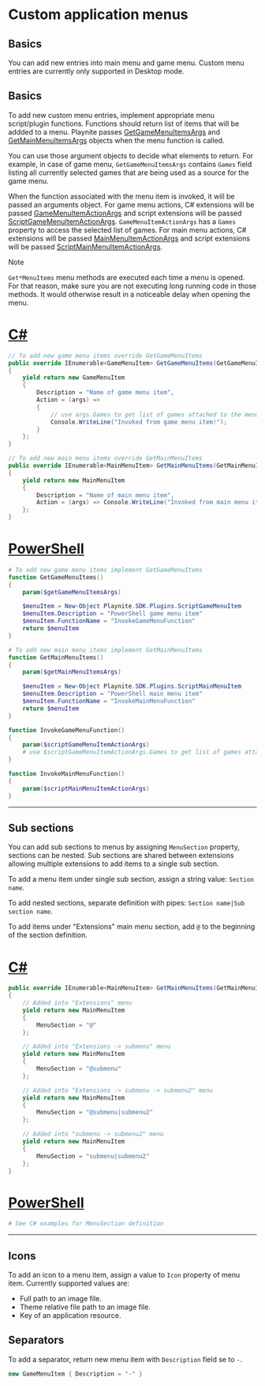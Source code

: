 Custom application menus
=====================

Basics
---------------------

You can add new entries into main menu and game menu. Custom menu entries are currently only supported in Desktop mode.

Basics
---------------------

To add new custom menu entries, implement appropriate menu script/plugin functions. Functions should return list of items that will be addded to a menu. Playnite passes [GetGameMenuItemsArgs](xref:Playnite.SDK.Plugins.GetGameMenuItemsArgs) and [GetMainMenuItemsArgs](xref:Playnite.SDK.Plugins.GetMainMenuItemsArgs) objects when the menu function is called.

You can use those argument objects to decide what elements to return. For example, in case of game menu, `GetGameMenuItemsArgs` contains `Games` field listing all currently selected games that are being used as a source for the game menu.

When the function associated with the menu item is invoked, it will be passed an arguments object. For game menu actions, C# extensions will be passed [GameMenuItemActionArgs](xref:Playnite.SDK.Plugins.GameMenuItemActionArgs) and script extensions will be passed [ScriptGameMenuItemActionArgs](xref:Playnite.SDK.Plugins.ScriptGameMenuItemActionArgs). `GameMenuItemActionArgs` has a `Games` property to access the selected list of games. For main menu actions, C# extensions will be passed [MainMenuItemActionArgs](xref:Playnite.SDK.Plugins.MainMenuItemActionArgs) and script extensions will be passed [ScriptMainMenuItemActionArgs](xref:Playnite.SDK.Plugins.ScriptMainMenuItemActionArgs).

> [!NOTE] 
> `Get*MenuItems` menu methods are executed each time a menu is opened. For that reason, make sure you are not executing long running code in those methods. It would otherwise result in a noticeable delay when opening the menu.

# [C#](#tab/csharp)
```csharp
// To add new game menu items override GetGameMenuItems
public override IEnumerable<GameMenuItem> GetGameMenuItems(GetGameMenuItemsArgs args)
{
    yield return new GameMenuItem
    {
        Description = "Name of game menu item",
        Action = (args) =>
        {
            // use args.Games to get list of games attached to the menu source
            Console.WriteLine("Invoked from game menu item!");
        }
    };
}

// To add new main menu items override GetMainMenuItems
public override IEnumerable<MainMenuItem> GetMainMenuItems(GetMainMenuItemsArgs args)
{
    yield return new MainMenuItem
    {
        Description = "Name of main menu item",
        Action = (args) => Console.WriteLine("Invoked from main menu item!")
    };
}
```

# [PowerShell](#tab/tabpowershell)
```powershell
# To add new game menu items implement GetGameMenuItems
function GetGameMenuItems()
{
    param($getGameMenuItemsArgs)

    $menuItem = New-Object Playnite.SDK.Plugins.ScriptGameMenuItem
    $menuItem.Description = "PowerShell game menu item"
    $menuItem.FunctionName = "InvokeGameMenuFunction"
	return $menuItem
}

# To add new main menu items implement GetMainMenuItems
function GetMainMenuItems()
{
    param($getMainMenuItemsArgs)

    $menuItem = New-Object Playnite.SDK.Plugins.ScriptMainMenuItem
    $menuItem.Description = "PowerShell main menu item"
    $menuItem.FunctionName = "InvokeMainMenuFunction"
	return $menuItem
}

function InvokeGameMenuFunction()
{
    param($scriptGameMenuItemActionArgs)
    # use $scriptGameMenuItemActionArgs.Games to get list of games attached to the menu source
}

function InvokeMainMenuFunction()
{
    param($scriptMainMenuItemActionArgs)
}
```
***

Sub sections
---------------------

You can add sub sections to menus by assigning `MenuSection` property, sections can be nested. Sub sections are shared between extensions allowing multiple extensions to add items to a single sub section.

To add a menu item under single sub section, assign a string value: `Section name`.

To add nested sections, separate definition with pipes: `Section name|Sub section name`.

To add items under "Extensions" main menu section, add `@` to the beginning of the section definition.

# [C#](#tab/csharp)
```csharp
public override IEnumerable<MainMenuItem> GetMainMenuItems(GetMainMenuItemsArgs args)
{
    // Added into "Extensions" menu
    yield return new MainMenuItem
    {
        MenuSection = "@"
    };

    // Added into "Extensions -> submenu" menu
    yield return new MainMenuItem
    {
        MenuSection = "@submenu"
    };

    // Added into "Extensions -> submenu -> submenu2" menu
    yield return new MainMenuItem
    {
        MenuSection = "@submenu|submenu2"
    };

    // Added into "submenu -> submenu2" menu
    yield return new MainMenuItem
    {
        MenuSection = "submenu|submenu2"
    };
}
```

# [PowerShell](#tab/tabpowershell)
```powershell
# See C# examples for MenuSection definition
```
***

Icons
---------------------

To add an icon to a menu item, assign a value to `Icon` property of menu item. Currently supported values are:

- Full path to an image file.
- Theme relative file path to an image file.
- Key of an application resource.

Separators
---------------------

To add a separator, return new menu item with `Description` field se to `-`.

```csharp
new GameMenuItem { Description = "-" }
```